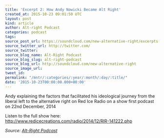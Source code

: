 ```yaml
---
title: 'Excerpt 2: How Andy Nowicki Became Alt Right'
created_at: 2015-10-23 09:01:50 UTC
layout: post
kind: article
author: Alt-right Podcast
categories: podcast
tags: 
source_post_url: https://soundcloud.com/new-alternative-right/excerpts-2-how-andy-nowicki-became-alt-right
source_twitter_url: http://twitter.com/
source_twitter: 
source_blog_name: Alt-Right Podcast
source_blog_slug: alt-right-podcast
source_blog_url: http://soundcloud.com/new-alternative-right
source_image_url: 
tweet_id: 
permalink: "/mntr/:categories/:year/:month/:day/:title/"
date: '2015-10-23T00:00:00.000+00:00'
---
```

Andy explaining the factors that facilitated his ideological journey from the liberal left to the alternative right on Red Ice Radio on a show first podcast on 22nd December, 2014

Listen to the full show here: http://www.redicecreations.com/radio/2014/12/RIR-141222.php<div class="">
    <i>Source: <a href="http://soundcloud.com/new-alternative-right">Alt-Right Podcast</a></i>
</div>
